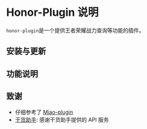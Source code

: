 # Honor-Plugin 说明

`honor-plugin`是一个提供王者荣耀战力查询等功能的插件。

## 安装与更新

## 功能说明

## 致谢

- 仔细参考了 [Miao-plugin](https://github.com/yoimiya-kokomi/miao-plugin)
- [干货助手](使用了干货助手): 感谢干货助手提供的 API 服务
